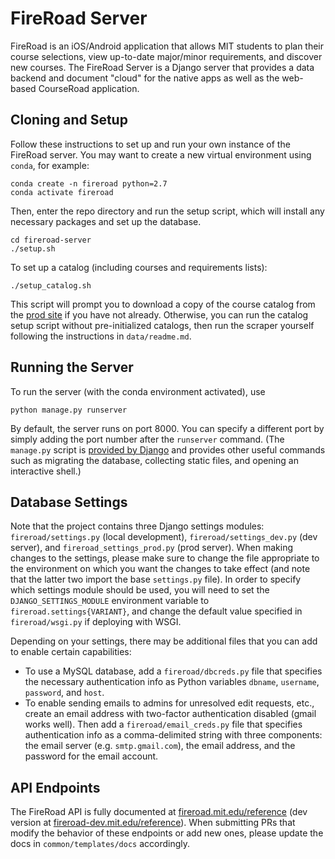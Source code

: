 # FireRoad Server

FireRoad is an iOS/Android application that allows MIT students to plan their course selections, view up-to-date major/minor requirements, and discover new courses. The FireRoad Server is a Django server that provides a data backend and document "cloud" for the native apps as well as the web-based CourseRoad application.

## Cloning and Setup

Follow these instructions to set up and run your own instance of the FireRoad server. You may want to create a new virtual environment using `conda`, for example:

```
conda create -n fireroad python=2.7
conda activate fireroad
```

Then, enter the repo directory and run the setup script, which will install any necessary packages and set up the database.

```
cd fireroad-server
./setup.sh
```

To set up a catalog (including courses and requirements lists):

```
./setup_catalog.sh
```

This script will prompt you to download a copy of the course catalog from the [prod site](https://fireroad.mit.edu/courseupdater/download_data) if you have not already. Otherwise, you can run the catalog setup script without pre-initialized catalogs, then run the scraper yourself following the instructions in `data/readme.md`.

## Running the Server

To run the server (with the conda environment activated), use

```
python manage.py runserver
```

By default, the server runs on port 8000. You can specify a different port by simply adding the port number after the `runserver` command. (The `manage.py` script is [provided by Django](https://docs.djangoproject.com/en/1.11/ref/django-admin/) and provides other useful commands such as migrating the database, collecting static files, and opening an interactive shell.)

## Database Settings

Note that the project contains three Django settings modules: `fireroad/settings.py` (local development), `fireroad/settings_dev.py` (dev server), and `fireroad_settings_prod.py` (prod server). When making changes to the settings, please make sure to change the file appropriate to the environment on which you want the changes to take effect (and note that the latter two import the base `settings.py` file). In order to specify which settings module should be used, you will need to set the `DJANGO_SETTINGS_MODULE` environment variable to `fireroad.settings{VARIANT}`, and change the default value specified in `fireroad/wsgi.py` if deploying with WSGI.

Depending on your settings, there may be additional files that you can add to enable certain capabilities:

* To use a MySQL database, add a `fireroad/dbcreds.py` file that specifies the necessary authentication info as Python variables `dbname`, `username`, `password`, and `host`.
* To enable sending emails to admins for unresolved edit requests, etc., create an email address with two-factor authentication disabled (gmail works well). Then add a `fireroad/email_creds.py` file that specifies authentication info as a comma-delimited string with three components: the email server (e.g. `smtp.gmail.com`), the email address, and the password for the email account.

## API Endpoints

The FireRoad API is fully documented at [fireroad.mit.edu/reference](https://fireroad.mit.edu/reference) (dev version at [fireroad-dev.mit.edu/reference](https://fireroad-dev.mit.edu/reference)). When submitting PRs that modify the behavior of these endpoints or add new ones, please update the docs in `common/templates/docs` accordingly.
